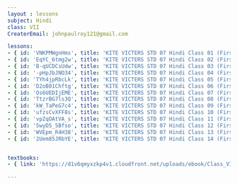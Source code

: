 ```yaml
--- 
layout : lessons 
subject: Hindi
class: VII
CreaterEmail: johnpaulroy121@gmail.com

lessons: 
- { id: 'VNKPMWgnHms', title: 'KITE VICTERS STD 07 Hindi Class 01 (First Bell-ഫസ്റ്റ് ബെല്‍)' }
- { id: 'EqYC_6tmg2w', title: 'KITE VICTERS STD 07 Hindi Class 02 (First Bell-ഫസ്റ്റ് ബെല്‍)' }
- { id: 'B-qUCDCsUdw', title: 'KITE VICTERS STD 07 Hindi Class 03 (First Bell-ഫസ്റ്റ് ബെല്‍)' }
- { id: '-pHpJbJNO34', title: 'KITE VICTERS STD 07 Hindi Class 04 (First Bell-ഫസ്റ്റ് ബെല്‍)' }
- { id: 'TYh4jpRbcLk', title: 'KITE VICTERS STD 07 Hindi Class 05 (First Bell-ഫസ്റ്റ് ബെല്‍)' }
- { id: 'D2oB01Chftg', title: 'KITE VICTERS STD 07 Hindi Class 06 (First Bell-ഫസ്റ്റ് ബെല്‍)' }
- { id: 'Os6UEDIjEME', title: 'KITE VICTERS STD 07 Hindi Class 07 (First Bell-ഫസ്റ്റ് ബെല്‍)' }
- { id: 'TtzrBG7ls3Q', title: 'KITE VICTERS STD 07 Hindi Class 08 (First Bell-ഫസ്റ്റ് ബെല്‍)' }
- { id: 'kW_TaPeG7c4', title: 'KITE VICTERS STD 07 Hindi Class 09 (First Bell-ഫസ്റ്റ് ബെല്‍)' }
- { id: 'ufzsCvXFF8s', title: 'KITE VICTERS STD 07 Hindi Class 10 (First Bell-ഫസ്റ്റ് ബെല്‍)' }
- { id: 'vpZqOAtVA_s', title: 'KITE VICTERS STD 07 Hindi Class 11 (First Bell-ഫസ്റ്റ് ബെല്‍)' }
- { id: '5wyD5_5Bfso', title: 'KITE VICTERS STD 07 Hindi Class 12 (First Bell-ഫസ്റ്റ് ബെല്‍)' }
- { id: 'WVEpm_R4H38', title: 'KITE VICTERS STD 07 Hindi Class 13 (First Bell-ഫസ്റ്റ് ബെല്‍)' }
- { id: '2Uem85JRbYE', title: 'KITE VICTERS STD 07 Hindi Class 14 (First Bell-ഫസ്റ്റ് ബെല്‍)' }


textbooks:
- { link: 'https://d1v6qmyxzkp4v1.cloudfront.net/uploads/ebook/Class_VII/Hindi/Hindi.pdf', title: 'HINDI' , medium: ' ' }

---
```

